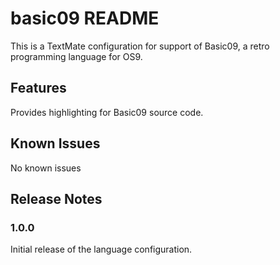# basic09 README

This is a TextMate configuration for support of Basic09, a retro programming language for OS9.

## Features

Provides highlighting for Basic09 source code.

## Known Issues

No known issues

## Release Notes

### 1.0.0

Initial release of the language configuration.
